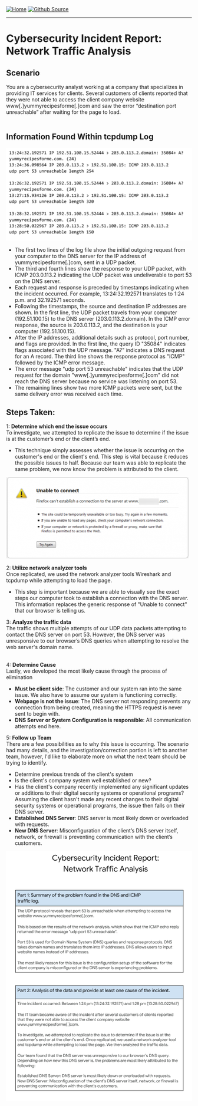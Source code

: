 <div style="display: inline-block;">
  <a href="https://breachopen.github.io/Chas-Riley/">
    <img src="https://img.shields.io/badge/Home-3ba0e6" alt="Home">
  </a>
</div>

<div style="display: inline-block;">
  <a href="https://github.com/BreachOpen/Chas-Riley/" target="_blank">
    <img src="https://img.shields.io/badge/Github_Source-3ba0e6" alt="Github Source">
  </a>
</div>

---

# Cybersecurity Incident Report: Network Traffic Analysis

## Scenario
You are a cybersecurity analyst working at a company that specializes in providing IT services for clients. Several customers of clients reported that they were not able to access the client company website www[.]yummyrecipesforme[.]com and saw the error “destination port unreachable” after waiting for the page to load.<br /><br />

## Information Found Within tcpdump Log <br />
![Data Traffic](../../assets/img/cir/1.png) <br />
- The first two lines of the log file show the initial outgoing request from your computer to the DNS server for the IP address of yummyrecipesforme[.]com, sent in a UDP packet.
- The third and fourth lines show the response to your UDP packet, with ICMP 203.0.113.2 indicating the UDP packet was undeliverable to port 53 on the DNS server.
- Each request and response is preceded by timestamps indicating when the incident occurred. For example, 13:24:32.192571 translates to 1:24 p.m. and 32.192571 seconds.
- Following the timestamps, the source and destination IP addresses are shown. In the first line, the UDP packet travels from your computer (192.51.100.15) to the DNS server (203.0.113.2.domain). In the ICMP error response, the source is 203.0.113.2, and the destination is your computer (192.51.100.15).
- After the IP addresses, additional details such as protocol, port number, and flags are provided. In the first line, the query ID "35084" indicates flags associated with the UDP message. "A?" indicates a DNS request for an A record. The third line shows the response protocol as "ICMP" followed by the ICMP error message.
- The error message "udp port 53 unreachable" indicates that the UDP request for the domain "www[.]yummyrecipesforme[.]com" did not reach the DNS server because no service was listening on port 53.
- The remaining lines show two more ICMP packets were sent, but the same delivery error was received each time.

## Steps Taken:
1: **Determine which end the issue occurs**<br />
To investigate, we attempted to replicate the issue to determine if the issue is at the customer’s end or the client’s end.
- This technique simply assesses whether the issue is occurring on the customer's end or the client's end. This step is vital because it reduces the possible issues to half. Because our team was able to replicate the same problem, we now know the problem is attributed to the client.

![Browser Error Message](../../assets/img/cir/2.png)

2: **Utilize network analyzer tools**<br />
Once replicated, we used the network analyzer tools Wireshark and tcpdump while attempting to load the page.
- This step is important because we are able to visually see the exact steps our computer took to establish a connection with the DNS server. This information replaces the generic response of "Unable to connect" that our browser is telling us.<br />

3: **Analyze the traffic data**<br />
The traffic shows multiple attempts of our UDP data packets attempting to contact the DNS server on port 53. However, the DNS server was unresponsive to our browser’s DNS queries when attempting to resolve the web server's domain name.
<br /><br />

4: **Determine Cause**<br />
Lastly, we developed the most likely cause through the process of elimination
- **Must be client side**: The customer and our system ran into the same issue. We also have to assume our system is functioning correctly. 
- **Webpage is not the issue**: The DNS server not responding prevents any connection from being created, meaning the HTTPS request is never sent to begin with. 
- **DNS Server or System Configuration is responsible**: All communication attempts end here.

5: **Follow up Team**<br />
There are a few possibilities as to why this issue is occurring. The scenario had many details, and the investigation/correction portion is left to another team, however, I'd like to elaborate more on what the next team should be trying to identify.
- Determine previous trends of the client's system
- Is the client's company system well established or new?
- Has the client's company recently implemented any significant updates or additions to their digital security systems or operational programs?<br />
Assuming the client hasn't made any recent changes to their digital security systems or operational programs, the issue then falls on their DNS server.
- **Established DNS Server**: DNS server is most likely down or overloaded with requests.
- **New DNS Server**: Misconfiguration of the client’s DNS server itself, network, or firewall is preventing communication with the client’s customers.

![Cybersecurity Incident Report](../../assets/img/cir/3.png)
